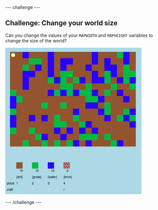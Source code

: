--- challenge ---

## Challenge: Change your world size

Can you change the values of your `MAPWIDTH` and `MAPHEIGHT` variables to change the size of the world?

![screenshot](images/craft-mapsize.png)

--- /challenge ---